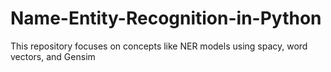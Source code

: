 # Name-Entity-Recognition-in-Python
This repository focuses on concepts like NER models using spacy, word vectors, and Gensim 
